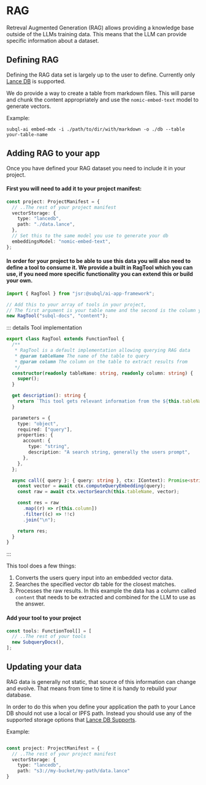 # RAG

Retreval Augmented Generation (RAG) allows providing a knowledge base outside of the LLMs training data.
This means that the LLM can provide specific information about a dataset.

## Defining RAG

Defining the RAG data set is largely up to the user to define.
Currently only [Lance DB](https://lancedb.github.io/lancedb/) is supported.

We do provide a way to create a table from markdown files.
This will parse and chunk the content appropriately and use the `nomic-embed-text` model to generate vectors.

Example:

```shell
subql-ai embed-mdx -i ./path/to/dir/with/markdown -o ./db --table your-table-name
```

## Adding RAG to your app

Once you have defined your RAG dataset you need to include it in your project.

#### First you will need to add it to your project manifest:

```ts
const project: ProjectManifest = {
  // ..The rest of your project manifest
  vectorStorage: {
    type: "lancedb",
    path: "./data.lance",
  },
  // Set this to the same model you use to generate your db
  embeddingsModel: "nomic-embed-text",
};
```

#### In order for your project to be able to use this data you will also need to define a tool to consume it. We provide a built in RagTool which you can use, if you need more specific functionality you can extend this or build your own.

```ts
import { RagTool } from "jsr:@subql/ai-app-framework";

// Add this to your array of tools in your project,
// The first argument is your table name and the second is the column you want to select
new RagTool("subql-docs", "content");
```

::: details Tool implementation

```ts
export class RagTool extends FunctionTool {
  /**
   * RagTool is a default implementation allowing querying RAG data
   * @param tableName The name of the table to query
   * @param column The column on the table to extract results from
   */
  constructor(readonly tableName: string, readonly column: string) {
    super();
  }

  get description(): string {
    return `This tool gets relevant information from the ${this.tableName}. It returns a list of results separated by newlines.`;
  }

  parameters = {
    type: "object",
    required: ["query"],
    properties: {
      account: {
        type: "string",
        description: "A search string, generally the users prompt",
      },
    },
  };

  async call({ query }: { query: string }, ctx: IContext): Promise<string> {
    const vector = await ctx.computeQueryEmbedding(query);
    const raw = await ctx.vectorSearch(this.tableName, vector);

    const res = raw
      .map((r) => r[this.column])
      .filter((c) => !!c)
      .join("\n");

    return res;
  }
}
```

:::

This tool does a few things:

1. Converts the users query input into an embedded vector data.
2. Searches the specified vector db table for the closest matches.
3. Processes the raw results. In this example the data has a column called `content` that needs to be extracted and combined for the LLM to use as the answer.

#### Add your tool to your project

```ts
const tools: FunctionTool[] = [
  // ..The rest of your tools
  new SubqueryDocs(),
];
```

## Updating your data

RAG data is generally not static, that source of this information can change and evolve.
That means from time to time it is handy to rebuild your database.

In order to do this when you define your application the path to your Lance DB should not use a local or IPFS path.
Instead you should use any of the supported storage options that [Lance DB Supports](https://lancedb.github.io/lancedb/concepts/storage/).

Example:

```ts

const project: ProjectManifest = {
  // ..The rest of your project manifest
  vectorStorage: {
    type: "lancedb",
    path: "s3://my-bucket/my-path/data.lance"
}
```
